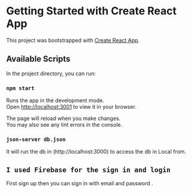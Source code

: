 # Getting Started with Create React App

This project was bootstrapped with [Create React App](https://github.com/facebook/create-react-app).

## Available Scripts

In the project directory, you can run:

### `npm start`

Runs the app in the development mode.\
Open [http://localhost:3001](http://localhost:3001) to view it in your browser.

The page will reload when you make changes.\
You may also see any lint errors in the console.

### `json-server db.json`

It will run the db in (http://localhost:3000) to access the db in Local from.

## `I used Firebase for the sign in and login`

First sign up then you can sign in with email and password .

